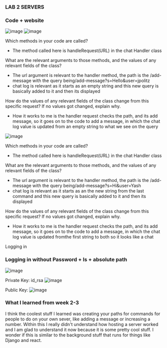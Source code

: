 <h3 id="custom-id">LAB 2 SERVERS</h3>

<h3 id="custom-id">Code + website</h3>

![image](https://github.com/SumayKalra/cse15L-labreports-winter2024/assets/67125138/d7d449b9-c759-4098-b018-4cd5b7b0d80c)
![image](https://github.com/SumayKalra/cse15L-labreports-winter2024/assets/67125138/93543ecf-dbb8-4453-8177-3d2e374f35b5)

Which methods in your code are called?
- The method called here is handleRequest(URL) in the chat Handler class
  
What are the relevant arguments to those methods, and the values of any relevant fields of the class?
- The url argument is relevant to the handler method, the path is the /add-message with the query being/add-message?s=Hello&user=jpolitz
- chat log is relevant as it starts as an empty string and this new query is basically added to it and then its displayed

How do the values of any relevant fields of the class change from this specific request? If no values got changed, explain why.
- How it works to me is the handler request checks the path, and its add message, so it goes on to the code to add a message, in which the chat log value is updated from an empty string to what we see on the query

![image](https://github.com/SumayKalra/cse15L-labreports-winter2024/assets/67125138/6f525b07-10ee-409b-a563-dbbc2bcb7962)

Which methods in your code are called?
- The method called here is handleRequest(URL) in the chat Handler class

What are the relevant arguments to those methods, and the values of any relevant fields of the class?
- The url argument is relevant to the handler method, the path is the /add-message with the query being/add-message?s=Hi&user=Yash
- chat log is relevant as it starts as an the new string from the last command and this new query is basically added to it and then its displayed

How do the values of any relevant fields of the class change from this specific request? If no values got changed, explain why.
- How it works to me is the handler request checks the path, and its add message, so it goes on to the code to add a message, in which the chat log value is updated fromthe first string to both so it looks like a chat

Logging in 


<h3 id="custom-id">Logging in without Password  + ls + absolute path</h3>

![image](https://github.com/SumayKalra/cse15L-labreports-winter2024/assets/67125138/4a4a2605-0e94-42f0-964c-96f6b9ab3891)

Private Key: id_rsa ![image](https://github.com/SumayKalra/cse15L-labreports-winter2024/assets/67125138/b4f98429-211e-42d8-9cbe-a4fd3cae875d)

Public Key: ![image](https://github.com/SumayKalra/cse15L-labreports-winter2024/assets/67125138/d870d697-872f-482d-abc2-9d85fb879dde)



<h3 id="custom-id">What I learned from week 2-3</h3>
I think the coolest stuff I learned was creating your paths for commands for people to do on your own sever, like adding a message or increasing a number. Within this I really didn't understand how hosting a server worked and I am glad to understand it now  because it is some pretty cool stuff. I wonder if this is similar to the background stuff that runs for things like Django and react. 
